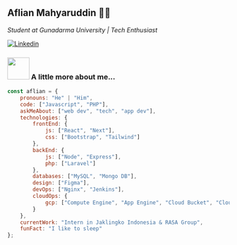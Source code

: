 <h2>Aflian Mahyaruddin <g-emoji class="g-emoji" alias="man_technologist" fallback-src="https://github.githubassets.com/images/icons/emoji/unicode/1f468-1f4bb.png">👨‍💻</g-emoji></h2>
<p><em>Student at Gunadarma University | Tech Enthusiast
</em></p>

<a href="https://www.linkedin.com/in/aflianm20/" target="_blank" rel="nofollow"><img src="https://camo.githubusercontent.com/b8a1ffcb4b0a201641870c9e5610f496c34ea8ec09af3522823e75eb4df26d9a/68747470733a2f2f696d672e736869656c64732e696f2f62616467652f2d4c696e6b6564496e2d3232323232323f7374796c653d666c61742d737175617265266c6f676f3d4c696e6b6564696e266c6f676f436f6c6f723d7768697465266c696e6b3d68747470733a2f2f7777772e6c696e6b6564696e2e636f6d2f696e2f7375646970746f67686f736839392f" alt="Linkedin" data-canonical-src="https://img.shields.io/badge/-LinkedIn-222222?style=flat-square&amp;logo=Linkedin&amp;logoColor=white&amp;link=https://www.linkedin.com/in/aflianm20/" style="max-width: 100%;"></a>


### <img src="https://media.giphy.com/media/VgCDAzcKvsR6OM0uWg/giphy.gif" width="50"> A little more about me...  

```javascript
const aflian = {
    pronouns: "He" | "Him",
    code: ["Javascript", "PHP"],
    askMeAbout: ["web dev", "tech", "app dev"],
    technologies: {
        frontEnd: {
            js: ["React", "Next"],
            css: ["Bootstrap", "Tailwind"]
        },
        backEnd: {
            js: ["Node", "Express"],
            php: ["Laravel"]
        },
        databases: ["MySQL", "Mongo DB"],
        design: ["Figma"],
        devOps: ["Nginx", "Jenkins"],
        cloudOps: {
            gcp: ["Compute Engine", "App Engine", "Cloud Bucket", "Cloud SQL"]
        }
    },
    currentWork: "Intern in Jaklingko Indonesia & RASA Group",
    funFact: "I like to sleep"
};
```
